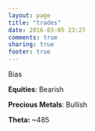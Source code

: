```yaml
---
layout: page
title: "trades"
date: 2016-03-05 23:27
comments: true
sharing: true
footer: true
---
```


Bias

**Equities**: Bearish

**Precious Metals**: Bullish

**Theta:** ~485

